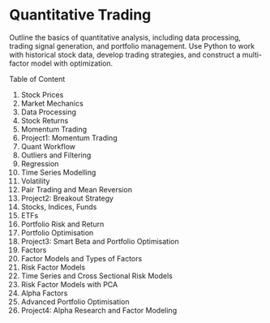 # Quantitative Trading

Outline the basics of quantitative analysis, including data processing, trading signal generation, and portfolio management. Use Python to work with historical stock data, develop trading strategies, and construct a multi-factor model with optimization.

Table of Content
1. Stock Prices
2. Market Mechanics
3. Data Processing
4. Stock Returns
5. Momentum Trading
6. Project1: Momentum Trading
7. Quant Workflow
8. Outliers and Filtering
9. Regression
10. Time Series Modelling
11. Volatility
12. Pair Trading and Mean Reversion
13. Project2: Breakout Strategy
14. Stocks, Indices, Funds
15. ETFs
16. Portfolio Risk and Return
17. Portfolio Optimisation
18. Project3: Smart Beta and Portfolio Optimisation
19. Factors
20. Factor Models and Types of Factors
21. Risk Factor Models
22. Time Series and Cross Sectional Risk Models
23. Risk Factor Models with PCA
24. Alpha Factors
25. Advanced Portfolio Optimisation
26. Project4: Alpha Research and Factor Modeling